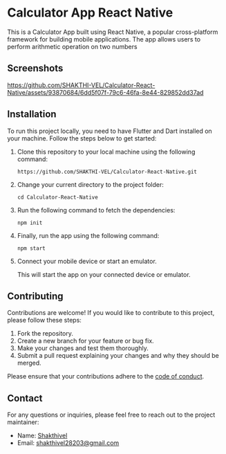 # Calculator App React Native

This is a Calculator App built using React Native, a popular cross-platform framework for building mobile applications. The app allows users to perform arithmetic operation on two numbers


## Screenshots






https://github.com/SHAKTHI-VEL/Calculator-React-Native/assets/93870684/6dd5f07f-79c6-46fa-8e44-829852dd37ad








## Installation

To run this project locally, you need to have Flutter and Dart installed on your machine. Follow the steps below to get started:

1. Clone this repository to your local machine using the following command:

   ```
   https://github.com/SHAKTHI-VEL/Calculator-React-Native.git
   ```

2. Change your current directory to the project folder:

   ```
   cd Calculator-React-Native
   ```

3. Run the following command to fetch the dependencies:

   ```
   npm init
   ```

4. Finally, run the app using the following command:

   ```
   npm start
   ```
   
5. Connect your mobile device or start an emulator.



   This will start the app on your connected device or emulator.

## Contributing

Contributions are welcome! If you would like to contribute to this project, please follow these steps:

1. Fork the repository.
2. Create a new branch for your feature or bug fix.
3. Make your changes and test them thoroughly.
4. Submit a pull request explaining your changes and why they should be merged.

Please ensure that your contributions adhere to the [code of conduct](CODE_OF_CONDUCT.md).


## Contact

For any questions or inquiries, please feel free to reach out to the project maintainer:

- Name: [Shakthivel](https://github.com/SHAKTHI-VEL)
- Email: [shakthivel28203@gmail.com](mailto:shakthivel28203@gmail.com)
